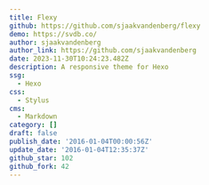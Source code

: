 ```yaml
---
title: Flexy
github: https://github.com/sjaakvandenberg/flexy
demo: https://svdb.co/
author: sjaakvandenberg
author_link: https://github.com/sjaakvandenberg
date: 2023-11-30T10:24:23.482Z
description: A responsive theme for Hexo
ssg:
  - Hexo
css:
  - Stylus
cms:
  - Markdown
category: []
draft: false
publish_date: '2016-01-04T00:00:56Z'
update_date: '2016-01-04T12:35:37Z'
github_star: 102
github_fork: 42
---
```

